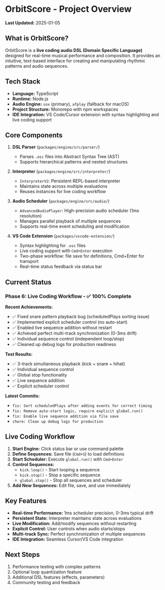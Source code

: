 # OrbitScore - Project Overview

**Last Updated:** 2025-01-05

## What is OrbitScore?

OrbitScore is a **live coding audio DSL (Domain Specific Language)** designed for real-time musical performance and composition. It provides an intuitive, text-based interface for creating and manipulating rhythmic patterns and audio sequences.

## Tech Stack

- **Language:** TypeScript
- **Runtime:** Node.js
- **Audio Engine:** `sox` (primary), `afplay` (fallback for macOS)
- **Project Structure:** Monorepo with npm workspaces
- **IDE Integration:** VS Code/Cursor extension with syntax highlighting and live coding support

## Core Components

1. **DSL Parser** (`packages/engine/src/parser/`)
   - Parses `.osc` files into Abstract Syntax Tree (AST)
   - Supports hierarchical patterns and nested structures

2. **Interpreter** (`packages/engine/src/interpreter/`)
   - `InterpreterV2`: Persistent REPL-based interpreter
   - Maintains state across multiple evaluations
   - Reuses instances for live coding workflow

3. **Audio Scheduler** (`packages/engine/src/audio/`)
   - `AdvancedAudioPlayer`: High-precision audio scheduler (1ms resolution)
   - Manages parallel playback of multiple sequences
   - Supports real-time event scheduling and modification

4. **VS Code Extension** (`packages/vscode-extension/`)
   - Syntax highlighting for `.osc` files
   - Live coding support with `Cmd+Enter` execution
   - Two-phase workflow: file save for definitions, Cmd+Enter for transport
   - Real-time status feedback via status bar

## Current Status

### Phase 6: Live Coding Workflow - ✅ 100% Complete

**Recent Achievements:**
- ✅ Fixed snare pattern playback bug (scheduledPlays sorting issue)
- ✅ Implemented explicit scheduler control (no auto-start)
- ✅ Enabled live sequence addition without restart
- ✅ Achieved perfect multi-track synchronization (0-3ms drift)
- ✅ Individual sequence control (independent loop/stop)
- ✅ Cleaned up debug logs for production readiness

**Test Results:**
- ✅ 3-track simultaneous playback (kick + snare + hihat)
- ✅ Individual sequence control
- ✅ Global stop functionality
- ✅ Live sequence addition
- ✅ Explicit scheduler control

**Latest Commits:**
- `fix: Sort scheduledPlays after adding events for correct timing`
- `fix: Remove auto-start logic, require explicit global.run()`
- `fix: Enable live sequence addition via file save`
- `chore: Clean up debug logs for production`

## Live Coding Workflow

1. **Start Engine:** Click status bar or use command palette
2. **Define Sequences:** Save file (`Cmd+S`) to load definitions
3. **Start Scheduler:** Execute `global.run()` with `Cmd+Enter`
4. **Control Sequences:**
   - `kick.loop()` - Start looping a sequence
   - `kick.stop()` - Stop a specific sequence
   - `global.stop()` - Stop all sequences and scheduler
5. **Add New Sequences:** Edit file, save, and use immediately

## Key Features

- **Real-time Performance:** 1ms scheduler precision, 0-3ms typical drift
- **Persistent State:** Interpreter maintains state across evaluations
- **Live Modification:** Add/modify sequences without restarting
- **Explicit Control:** User controls when audio starts/stops
- **Multi-track Sync:** Perfect synchronization of multiple sequences
- **IDE Integration:** Seamless Cursor/VS Code integration

## Next Steps

1. Performance testing with complex patterns
2. Optional loop quantization feature
3. Additional DSL features (effects, parameters)
4. Community testing and feedback
